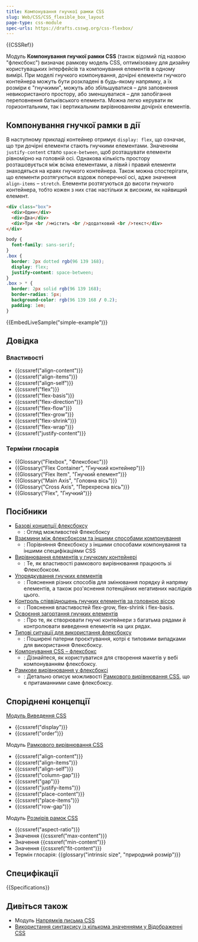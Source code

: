 ```yaml
---
title: Компонування гнучкої рамки CSS
slug: Web/CSS/CSS_flexible_box_layout
page-type: css-module
spec-urls: https://drafts.csswg.org/css-flexbox/
---
```


{{CSSRef}}

Модуль **Компонування гнучкої рамки CSS** (також відомий під назвою "флексбокс") визначає рамкову модель CSS, оптимізовану для дизайну користувацьких інтерфейсів та компонування елементів в одному вимірі. При моделі гнучкого компонування, дочірні елементи гнучкого контейнера можуть бути розкладені в будь-якому напрямку, а їх розміри є "гнучкими", можуть або збільшуватися – для заповнення невикористаного простору, або зменшуватися – для запобігання переповнення батьківського елемента. Можна легко керувати як горизонтальним, так і вертикальним вирівнюванням дочірніх елементів.

## Компонування гнучкої рамки в дії

В наступному прикладі контейнер отримує `display: flex`, що означає, що три дочірні елементи стають гнучкими елементами. Значенням `justify-content` стало `space-between`, щоб розташувати елементи рівномірно на головній осі. Однакова кількість простору розташовується між всіма елементами, а лівий і правий елементи знаходяться на краях гнучкого контейнера. Також можна спостерігати, що елементи розтягуються вздовж поперечної осі, адже значення `align-items` – `stretch`. Елементи розтягуються до висоти гнучкого контейнера, тобто кожен з них стає настільки ж високим, як найвищий елемент.

```html live-sample___simple-example
<div class="box">
  <div>Один</div>
  <div>Два</div>
  <div>Три <br />містить <br />додатковий <br />текст</div>
</div>
```

```css live-sample___simple-example
body {
  font-family: sans-serif;
}
.box {
  border: 2px dotted rgb(96 139 168);
  display: flex;
  justify-content: space-between;
}
.box > * {
  border: 2px solid rgb(96 139 168);
  border-radius: 5px;
  background-color: rgb(96 139 168 / 0.2);
  padding: 1em;
}
```

{{EmbedLiveSample("simple-example")}}

## Довідка

### Властивості

- {{cssxref("align-content")}}
- {{cssxref("align-items")}}
- {{cssxref("align-self")}}
- {{cssxref("flex")}}
- {{cssxref("flex-basis")}}
- {{cssxref("flex-direction")}}
- {{cssxref("flex-flow")}}
- {{cssxref("flex-grow")}}
- {{cssxref("flex-shrink")}}
- {{cssxref("flex-wrap")}}
- {{cssxref("justify-content")}}

### Терміни глосарія

- {{Glossary("Flexbox", "Флексбокс")}}
- {{Glossary("Flex Container", "Гнучкий контейнер")}}
- {{Glossary("Flex Item", "Гнучкий елемент")}}
- {{Glossary("Main Axis", "Головна вісь")}}
- {{Glossary("Cross Axis", "Перехресна вісь")}}
- {{Glossary("Flex", "Гнучкий")}}

## Посібники

- [Базові концепції флексбоксу](/uk/docs/Web/CSS/CSS_flexible_box_layout/Basic_concepts_of_flexbox)
  - : Огляд можливостей Флексбоксу
- [Взаємини між флексбоксом та іншими способами компонування](/uk/docs/Web/CSS/CSS_flexible_box_layout/Relationship_of_flexbox_to_other_layout_methods)
  - : Порівняння Флексбоксу з іншими способами компонування та іншими специфікаціями CSS
- [Вирівнювання елементів у гнучкому контейнері](/uk/docs/Web/CSS/CSS_flexible_box_layout/Aligning_items_in_a_flex_container)
  - : Те, як властивості рамкового вирівнювання працюють зі Флексбоксом.
- [Упорядкування гнучких елементів](/uk/docs/Web/CSS/CSS_flexible_box_layout/Ordering_flex_items)
  - : Пояснення різних способів для змінювання порядку й напряму елементів, а також роз'яснення потенційних негативних наслідків цього.
- [Контроль співвідношень гнучких елементів за головною віссю](/uk/docs/Web/CSS/CSS_flexible_box_layout/Controlling_ratios_of_flex_items_along_the_main_axis)
  - : Пояснення властивостей flex-grow, flex-shrink і flex-basis.
- [Освоєння загортання гнучких елементів](/uk/docs/Web/CSS/CSS_flexible_box_layout/Mastering_wrapping_of_flex_items)
  - : Про те, як створювати гнучкі контейнери з багатьма рядами й контролювати виведення елементів на цих рядах.
- [Типові ситуації для використання флексбоксу](/uk/docs/Web/CSS/CSS_flexible_box_layout/Typical_use_cases_of_flexbox)
  - : Поширені патерни проєктування, котрі є типовими випадками для використання Флексбоксу.
- [Компонування CSS – флексбокс](/uk/docs/Learn/CSS/CSS_layout/Flexbox)
  - : Дізнайтеся, як користуватися для створення макетів у вебі компонуванням флексбоксу.
- [Рамкове вирівнювання у флексбоксі](/uk/docs/Web/CSS/CSS_box_alignment/Box_alignment_in_flexbox)
  - : Детально описує можливості [Рамкового вирівнювання CSS](/uk/docs/Web/CSS/CSS_box_alignment), що є притаманними саме флексбоксу.

## Споріднені концепції

[Модуль Виведення CSS](/uk/docs/Web/CSS/CSS_display)

- {{cssxref("display")}}
- {{cssxref("order")}}

Модуль [Рамкового вирівнювання CSS](/uk/docs/Web/CSS/CSS_box_alignment)

- {{cssxref("align-content")}}
- {{cssxref("align-items")}}
- {{cssxref("align-self")}}
- {{cssxref("column-gap")}}
- {{cssxref("gap")}}
- {{cssxref("justify-items")}}
- {{cssxref("place-content")}}
- {{cssxref("place-items")}}
- {{cssxref("row-gap")}}

Модуль [Розмірів рамок CSS](/uk/docs/Web/CSS/CSS_box_sizing)

- {{cssxref("aspect-ratio")}}
- Значення {{cssxref("max-content")}}
- Значення {{cssxref("min-content")}}
- Значення {{cssxref("fit-content")}}
- Термін глосарія: {{glossary("intrinsic size", "природний розмір")}}

## Специфікації

{{Specifications}}

## Дивіться також

- Модуль [Напрямків письма CSS](/uk/docs/Web/CSS/CSS_writing_modes)
- [Використання синтаксису із кількома значеннями у Відображенні CSS](/uk/docs/Web/CSS/display/multi-keyword_syntax_of_display)
